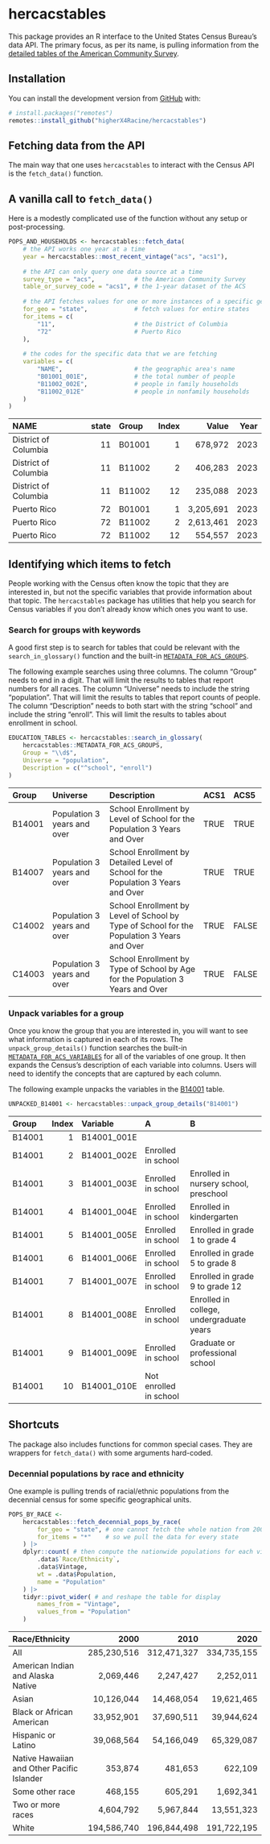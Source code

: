 
<!-- README.md is generated from README.Rmd. Please edit that file -->

# hercacstables

This package provides an R interface to the United States Census
Bureau’s data API. The primary focus, as per its name, is pulling
information from the [detailed tables of the American Community
Survey](https://www.census.gov/programs-surveys/acs/data/data-tables.html).

<!-- badges: start -->
<!-- badges: end -->

## Installation

You can install the development version from
[GitHub](https://github.com/) with:

``` r
# install.packages("remotes")
remotes::install_github("higherX4Racine/hercacstables")
```

## Fetching data from the API

The main way that one uses `hercacstables` to interact with the Census
API is the `fetch_data()` function.

## A vanilla call to `fetch_data()`

Here is a modestly complicated use of the function without any setup or
post-processing.

``` r
POPS_AND_HOUSEHOLDS <- hercacstables::fetch_data(
    # the API works one year at a time
    year = hercacstables::most_recent_vintage("acs", "acs1"),
    
    # the API can only query one data source at a time
    survey_type = "acs",           # the American Community Survey
    table_or_survey_code = "acs1", # the 1-year dataset of the ACS
    
    # the API fetches values for one or more instances of a specific geography
    for_geo = "state",             # fetch values for entire states
    for_items = c(
        "11",                      # the District of Columbia
        "72"                       # Puerto Rico
    ),
    
    # the codes for the specific data that we are fetching
    variables = c(
        "NAME",                    # the geographic area's name
        "B01001_001E",             # the total number of people
        "B11002_002E",             # people in family households
        "B11002_012E"              # people in nonfamily households
    )
)
```

| NAME                 | state | Group  | Index |     Value | Year |
|:---------------------|------:|:-------|------:|----------:|-----:|
| District of Columbia |    11 | B01001 |     1 |   678,972 | 2023 |
| District of Columbia |    11 | B11002 |     2 |   406,283 | 2023 |
| District of Columbia |    11 | B11002 |    12 |   235,088 | 2023 |
| Puerto Rico          |    72 | B01001 |     1 | 3,205,691 | 2023 |
| Puerto Rico          |    72 | B11002 |     2 | 2,613,461 | 2023 |
| Puerto Rico          |    72 | B11002 |    12 |   554,557 | 2023 |

## Identifying which items to fetch

People working with the Census often know the topic that they are
interested in, but not the specific variables that provide information
about that topic. The `hercacstables` package has utilities that help
you search for Census variables if you don’t already know which ones you
want to use.

### Search for groups with keywords

A good first step is to search for tables that could be relevant with
the `search_in_glossary()` function and the built-in
[`METADATA_FOR_ACS_GROUPS`](reference/METADATA_FOR_ACS_GROUPS.html).

The following example searches using three columns. The column “Group”
needs to end in a digit. That will limit the results to tables that
report numbers for all races. The column “Universe” needs to include the
string “population”. That will limit the results to tables that report
counts of people. The column “Description” needs to both start with the
string “school” and include the string “enroll”. This will limit the
results to tables about enrollment in school.

``` r
EDUCATION_TABLES <- hercacstables::search_in_glossary(
    hercacstables::METADATA_FOR_ACS_GROUPS,
    Group = "\\d$",
    Universe = "population",
    Description = c("^school", "enroll")
)
```

| Group | Universe | Description | ACS1 | ACS5 |
|:---|:---|:---|:---|:---|
| B14001 | Population 3 years and over | School Enrollment by Level of School for the Population 3 Years and Over | TRUE | TRUE |
| B14007 | Population 3 years and over | School Enrollment by Detailed Level of School for the Population 3 Years and Over | TRUE | TRUE |
| C14002 | Population 3 years and over | School Enrollment by Level of School by Type of School for the Population 3 Years and Over | TRUE | FALSE |
| C14003 | Population 3 years and over | School Enrollment by Type of School by Age for the Population 3 Years and Over | TRUE | FALSE |

### Unpack variables for a group

Once you know the group that you are interested in, you will want to see
what information is captured in each of its rows. The
`unpack_group_details()` function searches the built-in
[`METADATA_FOR_ACS_VARIABLES`](reference/METADATA_FOR_ACS_VARIABLES) for
all of the variables of one group. It then expands the Census’s
description of each variable into columns. Users will need to identify
the concepts that are captured by each column.

The following example unpacks the variables in the
[B14001](https://api.census.gov/data/2023/acs/acs1/B14001.html) table.

``` r
UNPACKED_B14001 <- hercacstables::unpack_group_details("B14001")
```

| Group | Index | Variable | A | B |
|:---|---:|:---|:---|:---|
| B14001 | 1 | B14001_001E |  |  |
| B14001 | 2 | B14001_002E | Enrolled in school |  |
| B14001 | 3 | B14001_003E | Enrolled in school | Enrolled in nursery school, preschool |
| B14001 | 4 | B14001_004E | Enrolled in school | Enrolled in kindergarten |
| B14001 | 5 | B14001_005E | Enrolled in school | Enrolled in grade 1 to grade 4 |
| B14001 | 6 | B14001_006E | Enrolled in school | Enrolled in grade 5 to grade 8 |
| B14001 | 7 | B14001_007E | Enrolled in school | Enrolled in grade 9 to grade 12 |
| B14001 | 8 | B14001_008E | Enrolled in school | Enrolled in college, undergraduate years |
| B14001 | 9 | B14001_009E | Enrolled in school | Graduate or professional school |
| B14001 | 10 | B14001_010E | Not enrolled in school |  |

## Shortcuts

The package also includes functions for common special cases. They are
wrappers for `fetch_data()` with some arguments hard-coded.

### Decennial populations by race and ethnicity

One example is pulling trends of racial/ethnic populations from the
decennial census for some specific geographical units.

``` r
POPS_BY_RACE <-
    hercacstables::fetch_decennial_pops_by_race(
        for_geo = "state", # one cannot fetch the whole nation from 2000 or 2010
        for_items = "*"    # so we pull the data for every state
    ) |>
    dplyr::count( # then compute the nationwide populations for each vintage
        .data$`Race/Ethnicity`,
        .data$Vintage,
        wt = .data$Population,
        name = "Population"
    ) |>
    tidyr::pivot_wider( # and reshape the table for display
        names_from = "Vintage",
        values_from = "Population"
    )
```

| Race/Ethnicity | 2000 | 2010 | 2020 |
|:---|---:|---:|---:|
| All | 285,230,516 | 312,471,327 | 334,735,155 |
| American Indian and Alaska Native | 2,069,446 | 2,247,427 | 2,252,011 |
| Asian | 10,126,044 | 14,468,054 | 19,621,465 |
| Black or African American | 33,952,901 | 37,690,511 | 39,944,624 |
| Hispanic or Latino | 39,068,564 | 54,166,049 | 65,329,087 |
| Native Hawaiian and Other Pacific Islander | 353,874 | 481,653 | 622,109 |
| Some other race | 468,155 | 605,291 | 1,692,341 |
| Two or more races | 4,604,792 | 5,967,844 | 13,551,323 |
| White | 194,586,740 | 196,844,498 | 191,722,195 |
